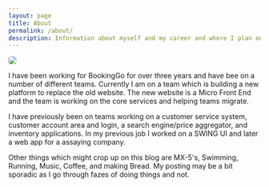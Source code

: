 ```yaml
---
layout: page
title: About
permalink: /about/
description: Information about myself and my career and where I plan on taking this blog.
---
```


<img style="border-radius: 5px; border" src="https://s.gravatar.com/avatar/21d85f4355f68145a248c33ce919fa17?s=150">

I have been working for BookingGo for over three years and have bee on a number of different teams.
Currently I am on a team which is building a new platform to replace the old website.
The new website is a Micro Front End and the team is working on the core services and helping teams migrate.

I have previously been on teams working on a customer service system, customer account area and login, a search engine/price aggregator, and inventory applications.
In my previous job I worked on a SWING UI and later a web app for a assaying company.

Other things which might crop up on this blog are MX-5's, Swimming, Running, Music, Coffee, and making Bread.
My posting may be a bit sporadic as I go through fazes of doing things and not.
